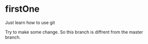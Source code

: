 # firstOne
Just learn how to use git

Try to make some change.
So this branch is diffrent from the master branch.
